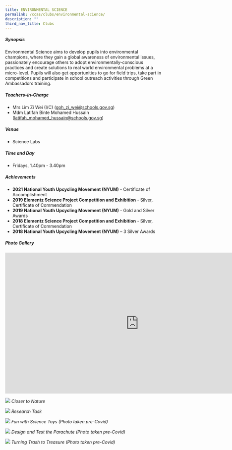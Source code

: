 ```yaml
---
title: ENVIRONMENTAL SCIENCE
permalink: /ccas/clubs/environmental-science/
description: ""
third_nav_title: Clubs
---
```

##### **Synopsis**
Environmental Science aims to develop pupils into environmental champions, where they gain a global awareness of environmental issues, passionately encourage others to adopt environmentally-conscious practices and create solutions to real world environmental problems at a micro-level. Pupils will also get opportunities to go for field trips, take part in competitions and participate in school outreach activities through Green Ambassadors training.

##### **Teachers-in-Charge**
* Mrs Lim Zi Wei (I/C) (goh_zi_wei@schools.gov.sg)
* Mdm Latifah Binte Mohamed Hussain (latifah_mohamed_hussain@schools.gov.sg)

##### **Venue**
* Science Labs

##### **Time and Day**
* Fridays, 1.40pm - 3.40pm

##### **Achievements**
* **2021 National Youth Upcycling Movement (NYUM)** - Certificate of Accomplishment
* **2019 Elementz Science Project Competition and Exhibition** - Silver, Certificate of Commendation
* **2019 National Youth Upcycling Movement (NYUM)** - Gold and Silver Awards
* **2018 Elementz Science Project Competition and Exhibition** - Silver, Certificate of Commendation
* **2018 National Youth Upcycling Movement (NYUM)** – 3 Silver Awards

##### **Photo Gallery**

<iframe allowfullscreen="true" height="455" width="860" frameborder="0" src="https://docs.google.com/presentation/d/e/2PACX-1vQPnkjizGLw-9FSHyljtDoySbR0tPBFen89fE62JayMmE4Y0JJryyW_a8fLXu_ITiRuaOk5IFSKgwYC/embed?start=true&amp;loop=true&amp;delayms=5000"></iframe>



![](/images/CCAs/Environmental%20Science/Environmental%20Science_2021_1_Closer%20to%20Nature.jpeg)
*Closer to Nature*

![](/images/CCAs/Environmental%20Science/Environmental%20Science_2021_2_Research%20Task.jpg)
*Research Task*

![](/images/CCAs/Environmental%20Science/Environmental%20Science_2019_3_Fun%20with%20Science%20Toys.jpg)
*Fun with Science Toys (Photo taken pre-Covid)*

![](/images/CCAs/Environmental%20Science/Environmental%20Science_2019_4_Design%20and%20Test%20a%20Parachute.jpg)
*Design and Test the Parachute (Photo taken pre-Covid)*

![](/images/CCAs/Environmental%20Science/Environmental%20Science_2019_5_Turning%20Trash%20to%20Treasure.jpg)
*Turning Trash to Treasure (Photo taken pre-Covid)*